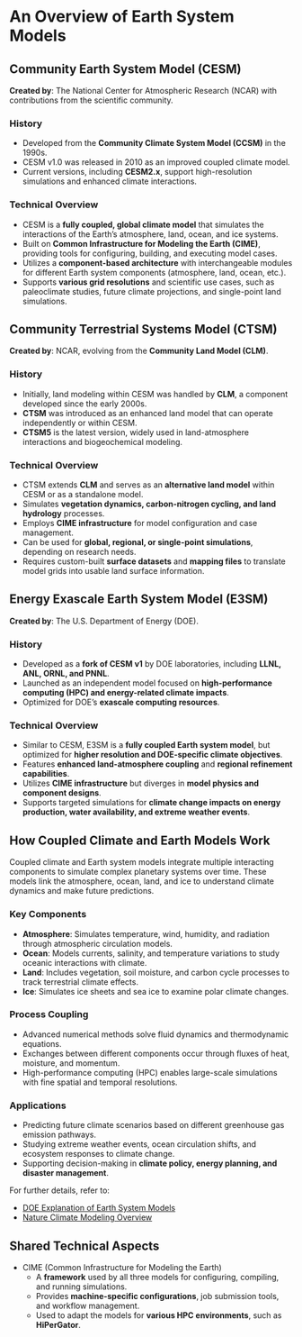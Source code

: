 # An Overview of Earth System Models<a name="esm_title"></a>

## Community Earth System Model (CESM)

**Created by**: The National Center for Atmospheric Research (NCAR) with contributions from the scientific community.

### History

- Developed from the **Community Climate System Model (CCSM)** in the 1990s.
- CESM v1.0 was released in 2010 as an improved coupled climate model.
- Current versions, including **CESM2.x**, support high-resolution simulations and enhanced climate interactions.

### Technical Overview

- CESM is a **fully coupled, global climate model** that simulates the interactions of the Earth’s atmosphere, land, ocean, and ice systems.
- Built on **Common Infrastructure for Modeling the Earth (CIME)**, providing tools for configuring, building, and executing model cases.
- Utilizes a **component-based architecture** with interchangeable modules for different Earth system components (atmosphere, land, ocean, etc.).
- Supports **various grid resolutions** and scientific use cases, such as paleoclimate studies, future climate projections, and single-point land simulations.

## Community Terrestrial Systems Model (CTSM)

**Created by**: NCAR, evolving from the **Community Land Model (CLM)**.

### History

- Initially, land modeling within CESM was handled by **CLM**, a component developed since the early 2000s.
- **CTSM** was introduced as an enhanced land model that can operate independently or within CESM.
- **CTSM5** is the latest version, widely used in land-atmosphere interactions and biogeochemical modeling.

### Technical Overview

- CTSM extends **CLM** and serves as an **alternative land model** within CESM or as a standalone model.
- Simulates **vegetation dynamics, carbon-nitrogen cycling, and land hydrology** processes.
- Employs **CIME infrastructure** for model configuration and case management.
- Can be used for **global, regional, or single-point simulations**, depending on research needs.
- Requires custom-built **surface datasets** and **mapping files** to translate model grids into usable land surface information.

## Energy Exascale Earth System Model (E3SM)

**Created by**: The U.S. Department of Energy (DOE).

### History

- Developed as a **fork of CESM v1** by DOE laboratories, including **LLNL, ANL, ORNL, and PNNL**.
- Launched as an independent model focused on **high-performance computing (HPC) and energy-related climate impacts**.
- Optimized for DOE’s **exascale computing resources**.

### Technical Overview

- Similar to CESM, E3SM is a **fully coupled Earth system model**, but optimized for **higher resolution and DOE-specific climate objectives**.
- Features **enhanced land-atmosphere coupling** and **regional refinement capabilities**.
- Utilizes **CIME infrastructure** but diverges in **model physics and component designs**.
- Supports targeted simulations for **climate change impacts on energy production, water availability, and extreme weather events**.

## How Coupled Climate and Earth Models Work

Coupled climate and Earth system models integrate multiple interacting components to simulate complex planetary systems over time. These models link the atmosphere, ocean, land, and ice to understand climate dynamics and make future predictions.

### Key Components

- **Atmosphere**: Simulates temperature, wind, humidity, and radiation through atmospheric circulation models.
- **Ocean**: Models currents, salinity, and temperature variations to study oceanic interactions with climate.
- **Land**: Includes vegetation, soil moisture, and carbon cycle processes to track terrestrial climate effects.
- **Ice**: Simulates ice sheets and sea ice to examine polar climate changes.

### Process Coupling

- Advanced numerical methods solve fluid dynamics and thermodynamic equations.
- Exchanges between different components occur through fluxes of heat, moisture, and momentum.
- High-performance computing (HPC) enables large-scale simulations with fine spatial and temporal resolutions.

### Applications

- Predicting future climate scenarios based on different greenhouse gas emission pathways.
- Studying extreme weather events, ocean circulation shifts, and ecosystem responses to climate change.
- Supporting decision-making in **climate policy, energy planning, and disaster management**.

For further details, refer to:

- [DOE Explanation of Earth System Models](https://www.energy.gov/science/doe-explainsearth-system-and-climate-models)
- [Nature Climate Modeling Overview](https://www.nature.com/scitable/knowledge/library/studying-and-projecting-climate-change-with-earth-103087065/)

## Shared Technical Aspects

- CIME (Common Infrastructure for Modeling the Earth)
  - A **framework** used by all three models for configuring, compiling, and running simulations.
  - Provides **machine-specific configurations**, job submission tools, and workflow management.
  - Used to adapt the models for **various HPC environments**, such as **HiPerGator**.
